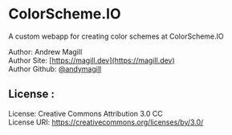 # ColorScheme.IO
A custom webapp for creating color schemes at ColorScheme.IO

Author: Andrew Magill  
Author Site: [https://magill.dev](https://magill.dev)  
Author Github: [@andymagill](https://github.com/andymagill)

## License :
License: Creative Commons Attribution 3.0 CC  
License URI: https://creativecommons.org/licenses/by/3.0/
